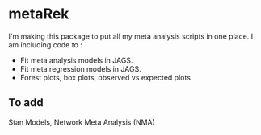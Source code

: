 # metaRek

<!-- badges: start -->
<!-- badges: end -->

I'm making this package to put all my meta analysis scripts in one place. I am including code to :
- Fit meta analysis models in JAGS.
- Fit meta regression models in JAGS.
- Forest plots, box plots, observed vs expected plots

## To add

Stan Models, Network Meta Analysis (NMA)
